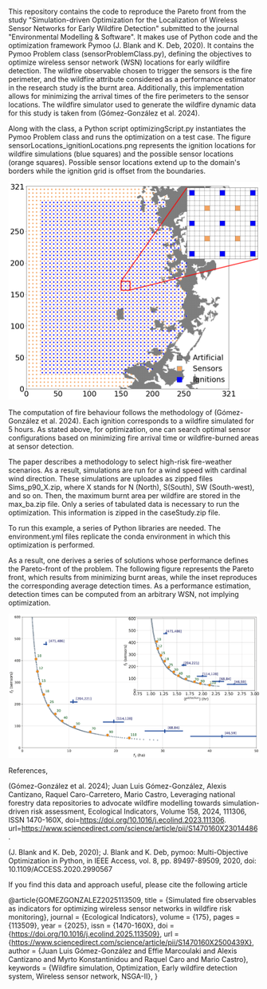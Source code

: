 This repository contains the code to reproduce the Pareto front from the study "Simulation-driven Optimization for the Localization of Wireless Sensor Networks for Early Wildfire Detection" submitted to the journal "Environmental Modelling & Software". It makes use of Python code and the optimization framework Pymoo (J. Blank and K. Deb, 2020). It contains the Pymoo Problem class (sensorProblemClass.py), defining the objectives to optimize wireless sensor network (WSN) locations for early wildfire detection. The wildfire observable chosen to trigger the sensors is the fire perimeter, and the wildfire attribute considered as a performance estimator in the research study is the burnt area. Additionally, this implementation allows for minimizing the arrival times of the fire perimeters to the sensor locations. The wildfire simulator used to generate the wildfire dynamic data for this study is taken from (Gómez-González et al. 2024).

Along with the class, a Python script optimizingScript.py instantiates the Pymoo Problem class and runs the optimization on a test case. The figure sensorLocations_ignitionLocations.png represents the ignition locations for wildfire simulations (blue squares) and the possible sensor locations (orange squares). Possible sensor locations extend up to the domain's borders while the ignition grid is offset from the boundaries. 

![alt text](https://github.com/juanlu29/fire-sensor-optimizer/blob/main/grid_ignitions_sensors_zoomed.png?raw=true)

The computation of fire behaviour follows the methodology of (Gómez-González et al. 2024). Each ignition corresponds to a wildfire simulated for 5 hours. As stated above, for optimization, one can search optimal sensor configurations based on minimizing fire arrival time or wildfire-burned areas at sensor detection. 

The paper describes a methodology to select high-risk fire-weather scenarios. As a result, simulations are run for a wind speed with cardinal wind direction. These simulations are uploades as zipped files Sims_p90_X.zip, where X stands for N (North), S(South), SW (South-west), and so on. Then, the maximum burnt area per wildfire are stored in the max_ba.zip file. Only a series of tabulated data is necessary to run the optimization. This information is zipped in the caseStudy.zip file.

To run this example, a series of Python libraries are needed. The environment.yml files replicate the conda environment in which this optimization is performed. 

As a result, one derives a series of solutions whose performance defines the Pareto-front of the problem. The following figure represents the Pareto front, which results from minimizing burnt areas, while the inset reproduces the corresponding average detection times. As a performance estimation, detection times can be computed from an arbitrary WSN, not implying optimization.

![alt text](https://github.com/juanlu29/fire-sensor-optimizer/blob/main/paretoPerformance.png?raw=true)

References,

(Gómez-González et al. 2024); Juan Luis Gómez-González, Alexis Cantizano, Raquel Caro-Carretero, Mario Castro, Leveraging national forestry data repositories to advocate wildfire modelling towards simulation-driven risk assessment, Ecological Indicators, Volume 158, 2024, 111306, ISSN 1470-160X, doi=https://doi.org/10.1016/j.ecolind.2023.111306. url=https://www.sciencedirect.com/science/article/pii/S1470160X23014486.

 (J. Blank and K. Deb, 2020); J. Blank and K. Deb, pymoo: Multi-Objective Optimization in Python, in IEEE Access, vol. 8, pp. 89497-89509, 2020, doi: 10.1109/ACCESS.2020.2990567


If you find this data and approach useful, please cite the following article

@article{GOMEZGONZALEZ2025113509,
title = {Simulated fire observables as indicators for optimizing wireless sensor networks in wildfire risk monitoring},
journal = {Ecological Indicators},
volume = {175},
pages = {113509},
year = {2025},
issn = {1470-160X},
doi = {https://doi.org/10.1016/j.ecolind.2025.113509},
url = {https://www.sciencedirect.com/science/article/pii/S1470160X2500439X},
author = {Juan Luis Gómez-González and Effie Marcoulaki and Alexis Cantizano and Myrto Konstantinidou and Raquel Caro and Mario Castro},
keywords = {Wildfire simulation, Optimization, Early wildfire detection system, Wireless sensor network, NSGA-II},
}
